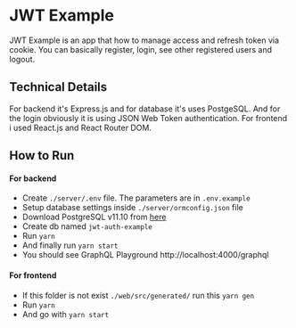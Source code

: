 # JWT Example
JWT Example is an app that how to manage access and refresh token via cookie. You can basically register, login, see other registered users and logout.

## Technical Details
For backend it's Express.js and for database it's uses PostgeSQL. And for the login obviously it is using JSON Web Token authentication. For frontend i used React.js and React Router DOM.

## How to Run
#### For backend
- Create `./server/.env` file. The parameters are in `.env.example`
- Setup database settings inside `./server/ormconfig.json` file
- Download PostgreSQL v11.10 from [here](https://www.postgresql.org/download/)
- Create db named `jwt-auth-example`
- Run `yarn`
- And finally run `yarn start`
- You should see GraphQL Playground http://localhost:4000/graphql

#### For frontend
- If this folder is not exist `./web/src/generated/` run this `yarn gen`
- Run `yarn`
- And go with `yarn start`

